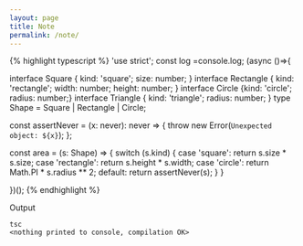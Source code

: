 ```yaml
---
layout: page
title: Note
permalink: /note/
---
```


{% highlight typescript %}
'use strict'; const log =console.log; (async ()=>{

interface Square { kind: 'square'; size: number; }
interface Rectangle { kind: 'rectangle';
                  width: number; height: number; }
interface Circle {kind: 'circle'; radius: number;}
interface Triangle { kind: 'triangle';
                                 radius: number; }
type Shape = Square | Rectangle | Circle;

const assertNever = (x: never): never => {
  throw new Error(`Unexpected object: ${x}`);
};

const area = (s: Shape) => {
  switch (s.kind) {
    case 'square':    return s.size * s.size;
    case 'rectangle': return s.height * s.width;
    case 'circle':    return Math.PI *
                             s.radius ** 2;
    default:          return assertNever(s);
  }
}

})();
{% endhighlight %}

Output

```
tsc
<nothing printed to console, compilation OK>
```
